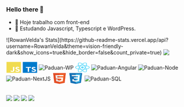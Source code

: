 ### Hello there 👋



- 🔭 Hoje trabalho com front-end 
- 🌱 Estudando Javascript, Typescript e WordPress.



<div>
  ![RowanVelda's Stats](https://github-readme-stats.vercel.app/api?username=RowanVelda&theme=vision-friendly-dark&show_icons=true&hide_border=false&count_private=true)
<a href="https://github.com/rowanvelda/">
  <img height=100 align="top" src="https://github-readme-stats.vercel.app/api/top-langs/?username=rowanvelda&theme=tokyonight" />
</a>
</div>
  
  
<div style="display: inline_block"><br>
  <img align="center" alt="Paduan-Js" height="30" width="40" src="https://raw.githubusercontent.com/devicons/devicon/master/icons/javascript/javascript-plain.svg">
  <img align="center" alt="Paduan-Ts" height="30" width="40" src="https://raw.githubusercontent.com/devicons/devicon/master/icons/typescript/typescript-plain.svg">
  <img align="center" alt="Paduan-WP" height="30" width="40" src="https://cdn.jsdelivr.net/gh/devicons/devicon/icons/wordpress/wordpress-plain.svg" />
  <img align="center" alt="Paduan-React" height="30" width="40" src="https://raw.githubusercontent.com/devicons/devicon/master/icons/react/react-original.svg">
  <img align="center" alt="Paduan-Angular" height="30" width="40" src="https://cdn.jsdelivr.net/gh/devicons/devicon/icons/angularjs/angularjs-original.svg">
  <img align="center" alt="Paduan-Node" height="38" width="40" src="https://cdn.jsdelivr.net/gh/devicons/devicon/icons/nodejs/nodejs-original.svg">
  <img align="center" alt="Paduan-NextJS" height="38" width="40" src="https://cdn.jsdelivr.net/gh/devicons/devicon/icons/nextjs/nextjs-original.svg" />
  <img align="center" alt="Paduan-HTML" height="30" width="40" src="https://raw.githubusercontent.com/devicons/devicon/master/icons/html5/html5-original.svg">
  <img align="center" alt="Paduan-CSS" height="30" width="40" src="https://raw.githubusercontent.com/devicons/devicon/master/icons/css3/css3-original.svg">
  <img align="center" alt="Paduan-SQL" height="30" width="40" src="https://cdn.jsdelivr.net/gh/devicons/devicon/icons/mysql/mysql-original.svg">
</div>
  
  ##
 
<div> 
  
  <a href="https://instagram.com/guiizeera" target="_blank"><img src="https://img.shields.io/badge/-Instagram-%23E4405F?style=for-the-badge&logo=instagram&logoColor=white" target="_blank"></a>
 	<a href="https://www.twitch.tv/spuuttt" target="_blank"><img src="https://img.shields.io/badge/Twitch-9146FF?style=for-the-badge&logo=twitch&logoColor=white" target="_blank"></a>
  <a href = "mailto:gdspaduan@gmail.com"><img src="https://img.shields.io/badge/-Gmail-%23333?style=for-the-badge&logo=gmail&logoColor=white" target="_blank"></a>
  <a href="https://www.linkedin.com/in/guilherme-paduan/" target="_blank"><img src="https://img.shields.io/badge/-LinkedIn-%230077B5?style=for-the-badge&logo=linkedin&logoColor=white" target="_blank"></a> 
  
</div>
